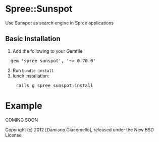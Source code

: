 Spree::Sunspot
==============

Use Sunspot as search engine in Spree applications


Basic Installation
------------------

1. Add the following to your Gemfile
<pre>
  gem 'spree_sunspot', '~> 0.70.0'
</pre>
2. Run `bundle install`
3. lunch installation:
<pre>
	rails g spree_sunspot:install
</pre>


Example
=======

COMING SOON

Copyright (c) 2012 [Damiano Giacomello], released under the New BSD License
